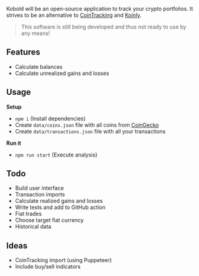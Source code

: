 Kobold will be an open-source application to track your crypto portfolios. It strives to be an alternative to [CoinTracking](https://cointracking.info) and [Koinly](https://koinly.io).

> This software is still being developed and thus not ready to use by any means!

## Features

- Calculate balances
- Calculate unrealized gains and losses

## Usage

**Setup**

- `npm i` (Install dependencies)
- Create `data/coins.json` file with all coins from [CoinGecko](https://coingecko.com)
- Create `data/transactions.json` file with all your transactions

**Run it**

- `npm run start` (Execute analysis)

## Todo

- Build user interface
- Transaction imports
- Calculate realized gains and losses
- Write tests and add to GitHub action
- Fiat trades
- Choose target fiat currency
- Historical data

## Ideas

- CoinTracking import (using Puppeteer)
- Include buy/sell indicators
